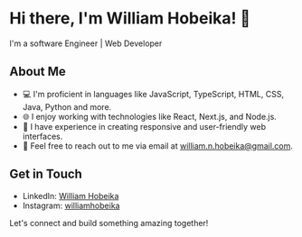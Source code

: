 # Hi there, I'm William Hobeika! 👋

I'm a software Engineer | Web Developer

## About Me

- 💻 I'm proficient in languages like JavaScript, TypeScript, HTML, CSS, Java, Python and more.
- 🌐 I enjoy working with technologies like React, Next.js, and Node.js.
- 🎨 I have experience in creating responsive and user-friendly web interfaces.
- 📧 Feel free to reach out to me via email at [william.n.hobeika@gmail.com](mailto:william.n.hobeika@gmail.com).

## Get in Touch

- LinkedIn: [William Hobeika](https://www.linkedin.com/in/william-hobeika)
- Instagram: [williamhobeika](https://www.instagram.com/stories/williamhobeika/)

Let's connect and build something amazing together!
